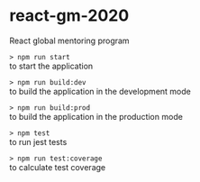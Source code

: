 # react-gm-2020
React global mentoring program

`> npm run start`\
to start the application

`> npm run build:dev`\
to build the application in the development mode

`> npm run build:prod`\
to build the application in the production mode

`> npm test`\
to run jest tests

`> npm run test:coverage`\
to calculate test coverage
